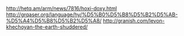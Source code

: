 http://hetq.am/arm/news/7816/hoxi-doxy.html
http://grqaser.org/language/hy/%D5%B0%D5%B8%D5%B2%D5%AB-%D5%A4%D5%B8%D5%B2%D5%A8/
http://granish.com/levon-khechoyan-the-earth-shuddered/